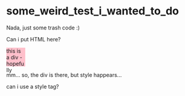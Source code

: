 # some_weird_test_i_wanted_to_do
Nada, just some trash code :)


Can i put HTML here?
<div style="width: 50px; height: 50px; background-color: pink;">
  this is a div - hopefully
</div>

mm... so, the div is there, but style happears...

can i use a style tag?
<style>
  .mine{
    background-color: tomato;
  }
</style>
